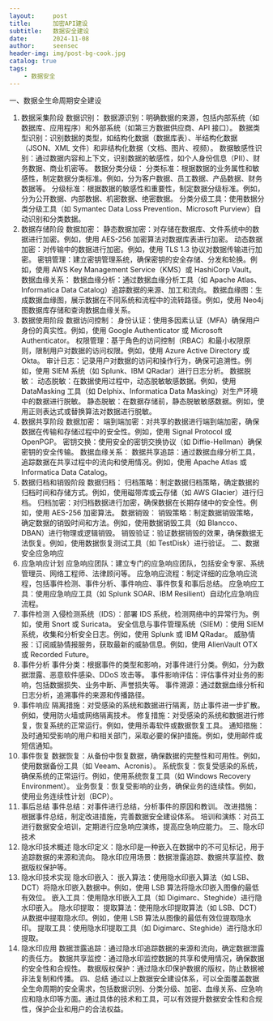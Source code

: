 ```yaml
---
layout:     post
title:      加密API建设
subtitle:   数据安全建设
date:       2024-11-08
author:     seensec
header-img: img/post-bg-cook.jpg
catalog: true
tags:
    - 数据安全
---
```

一、数据全生命周期安全建设
1. 数据采集阶段
数据识别：
数据源识别：明确数据的来源，包括内部系统（如数据库、应用程序）和外部系统（如第三方数据供应商、API 接口）。
数据类型识别：识别数据的类型，如结构化数据（数据库表）、半结构化数据（JSON、XML 文件）和非结构化数据（文档、图片、视频）。
数据敏感性识别：通过数据内容和上下文，识别数据的敏感性，如个人身份信息（PII）、财务数据、商业机密等。
数据分类分级：
分类标准：根据数据的业务属性和敏感性，制定数据分类标准。例如，分为客户数据、员工数据、产品数据、财务数据等。
分级标准：根据数据的敏感性和重要性，制定数据分级标准。例如，分为公开数据、内部数据、机密数据、绝密数据。
分类分级工具：使用数据分类分级工具（如 Symantec Data Loss Prevention、Microsoft Purview）自动识别和分类数据。
2. 数据存储阶段
数据加密：
静态数据加密：对存储在数据库、文件系统中的数据进行加密。例如，使用 AES-256 加密算法对数据库表进行加密。
动态数据加密：对传输中的数据进行加密。例如，使用 TLS 1.3 协议对数据传输进行加密。
密钥管理：建立密钥管理系统，确保密钥的安全存储、分发和轮换。例如，使用 AWS Key Management Service（KMS）或 HashiCorp Vault。
数据血缘关系：
数据血缘分析：通过数据血缘分析工具（如 Apache Atlas、Informatica Data Catalog）追踪数据的来源、加工和流向。
数据血缘图：生成数据血缘图，展示数据在不同系统和流程中的流转路径。例如，使用 Neo4j 图数据库存储和查询数据血缘关系。
3. 数据使用阶段
数据访问控制：
身份认证：使用多因素认证（MFA）确保用户身份的真实性。例如，使用 Google Authenticator 或 Microsoft Authenticator。
权限管理：基于角色的访问控制（RBAC）和最小权限原则，限制用户对数据的访问权限。例如，使用 Azure Active Directory 或 Okta。
审计日志：记录用户对数据的访问和操作行为，确保可追溯性。例如，使用 SIEM 系统（如 Splunk、IBM QRadar）进行日志分析。
数据脱敏：
动态脱敏：在数据使用过程中，动态脱敏敏感数据。例如，使用 DataMasking 工具（如 Delphix、Informatica Data Masking）对生产环境中的数据进行脱敏。
静态脱敏：在数据存储前，静态脱敏敏感数据。例如，使用正则表达式或替换算法对数据进行脱敏。
4. 数据共享阶段
数据加密：
端到端加密：对共享的数据进行端到端加密，确保数据在传输和存储过程中的安全性。例如，使用 Signal Protocol 或 OpenPGP。
密钥交换：使用安全的密钥交换协议（如 Diffie-Hellman）确保密钥的安全传输。
数据血缘关系：
数据共享追踪：通过数据血缘分析工具，追踪数据在共享过程中的流向和使用情况。例如，使用 Apache Atlas 或 Informatica Data Catalog。
5. 数据归档和销毁阶段
数据归档：
归档策略：制定数据归档策略，确定数据的归档时间和存储方式。例如，使用磁带库或云存储（如 AWS Glacier）进行归档。
归档加密：对归档数据进行加密，确保数据在长期存储中的安全性。例如，使用 AES-256 加密算法。
数据销毁：
销毁策略：制定数据销毁策略，确定数据的销毁时间和方法。例如，使用数据销毁工具（如 Blancco、DBAN）进行物理或逻辑销毁。
销毁验证：验证数据销毁的效果，确保数据无法恢复。例如，使用数据恢复测试工具（如 TestDisk）进行验证。
二、数据安全应急响应
1. 应急响应计划
应急响应团队：建立专门的应急响应团队，包括安全专家、系统管理员、网络工程师、法律顾问等。
应急响应流程：制定详细的应急响应流程，包括事件检测、事件分析、事件响应、事件恢复和事后总结。
应急响应工具：使用应急响应工具（如 Splunk SOAR、IBM Resilient）自动化应急响应流程。
2. 事件检测
入侵检测系统（IDS）：部署 IDS 系统，检测网络中的异常行为。例如，使用 Snort 或 Suricata。
安全信息与事件管理系统（SIEM）：使用 SIEM 系统，收集和分析安全日志。例如，使用 Splunk 或 IBM QRadar。
威胁情报：订阅威胁情报服务，获取最新的威胁信息。例如，使用 AlienVault OTX 或 Recorded Future。
3. 事件分析
事件分类：根据事件的类型和影响，对事件进行分类。例如，分为数据泄露、恶意软件感染、DDoS 攻击等。
事件影响评估：评估事件对业务的影响，包括数据损失、业务中断、声誉损失等。
事件溯源：通过数据血缘分析和日志分析，追溯事件的来源和传播路径。
4. 事件响应
隔离措施：对受感染的系统和数据进行隔离，防止事件进一步扩散。例如，使用防火墙或网络隔离技术。
修复措施：对受感染的系统和数据进行修复，恢复系统的正常运行。例如，使用杀毒软件或数据恢复工具。
通知措施：及时通知受影响的用户和相关部门，采取必要的保护措施。例如，使用邮件或短信通知。
5. 事件恢复
数据恢复：从备份中恢复数据，确保数据的完整性和可用性。例如，使用数据备份工具（如 Veeam、Acronis）。
系统恢复：恢复受感染的系统，确保系统的正常运行。例如，使用系统恢复工具（如 Windows Recovery Environment）。
业务恢复：恢复受影响的业务，确保业务的连续性。例如，使用业务连续性计划（BCP）。
6. 事后总结
事件总结：对事件进行总结，分析事件的原因和教训。
改进措施：根据事件总结，制定改进措施，完善数据安全建设体系。
培训和演练：对员工进行数据安全培训，定期进行应急响应演练，提高应急响应能力。
三、隐水印技术
1. 隐水印技术概述
隐水印定义：隐水印是一种嵌入在数据中的不可见标记，用于追踪数据的来源和流向。
隐水印应用场景：数据泄露追踪、数据共享监控、数据版权保护等。
2. 隐水印技术实现
隐水印嵌入：
嵌入算法：使用隐水印嵌入算法（如 LSB、DCT）将隐水印嵌入数据中。例如，使用 LSB 算法将隐水印嵌入图像的最低有效位。
嵌入工具：使用隐水印嵌入工具（如 Digimarc、Steghide）进行隐水印嵌入。
隐水印提取：
提取算法：使用隐水印提取算法（如 LSB、DCT）从数据中提取隐水印。例如，使用 LSB 算法从图像的最低有效位提取隐水印。
提取工具：使用隐水印提取工具（如 Digimarc、Steghide）进行隐水印提取。
3. 隐水印应用
数据泄露追踪：通过隐水印追踪数据的来源和流向，确定数据泄露的责任方。
数据共享监控：通过隐水印监控数据的共享和使用情况，确保数据的安全性和合规性。
数据版权保护：通过隐水印保护数据的版权，防止数据被非法复制和传播。
四、总结
通过以上数据安全建设体系，可以全面覆盖数据全生命周期的安全需求，包括数据识别、分类分级、加密、血缘关系、应急响应和隐水印等方面。通过具体的技术和工具，可以有效提升数据安全性和合规性，保护企业和用户的合法权益。
